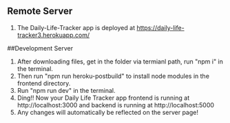 ## Remote Server
1. The Daily-Life-Tracker app is deployed at https://daily-life-tracker3.herokuapp.com/

##Development Server
1. After downloading files, get in the folder via termianl path, run "npm i" in the terminal.
2. Then run "npm run heroku-postbuild" to install node modules in the frontend directory.
3. Run "npm run dev" in the terminal.
4. Ding!! Now your Daily Life Tracker app frontend is running at http://localhost:3000 and backend is running at http://localhost:5000
5. Any changes will automatically be reflected on the server page!
